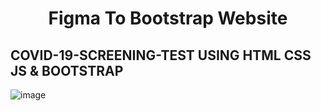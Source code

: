 #      <p align="center">Figma To Bootstrap Website</p>
###  
## COVID-19-SCREENING-TEST USING HTML CSS JS & BOOTSTRAP

![image](https://user-images.githubusercontent.com/71758955/185804081-b8ae626d-4961-4f44-9228-16bc50ee3330.png)
